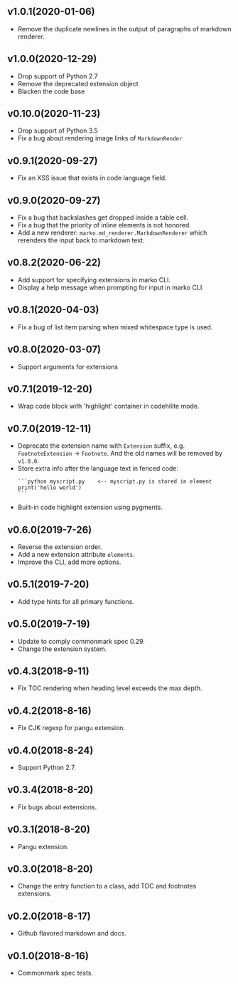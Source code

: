 ## v1.0.1(2020-01-06)

- Remove the duplicate newlines in the output of paragraphs of markdown renderer.

## v1.0.0(2020-12-29)

- Drop support of Python 2.7
- Remove the deprecated extension object
- Blacken the code base

## v0.10.0(2020-11-23)

- Drop support of Python 3.5
- Fix a bug about rendering image links of `MarkdownRender`

## v0.9.1(2020-09-27)

- Fix an XSS issue that exists in code language field.

## v0.9.0(2020-09-27)

- Fix a bug that backslashes get dropped inside a table cell.
- Fix a bug that the priority of inline elements is not honored.
- Add a new renderer: `marko.md_renderer.MarkdownRenderer` which rerenders the input back to markdown text.

## v0.8.2(2020-06-22)

- Add support for specifying extensions in marko CLI.
- Display a help message when prompting for input in marko CLI.

## v0.8.1(2020-04-03)

- Fix a bug of list item parsing when mixed whitespace type is used.

## v0.8.0(2020-03-07)

- Support arguments for extensions

## v0.7.1(2019-12-20)

- Wrap code block with 'highlight' container in codehilite mode.

## v0.7.0(2019-12-11)

- Deprecate the extension name with `Extension` suffix, e.g. `FootnoteExtension` -> `Footnote`.
  And the old names will be removed by `v1.0.0`.
- Store extra info after the language text in fenced code:
  ````
  ```python myscript.py    <-- myscript.py is stored in element
  print('hello world')
  ```
  ````
- Built-in code highlight extension using pygments.

## v0.6.0(2019-7-26)

- Reverse the extension order.
- Add a new extension attribute `elements`.
- Improve the CLI, add more options.

## v0.5.1(2019-7-20)

- Add type hints for all primary functions.

## v0.5.0(2019-7-19)

- Update to comply commonmark spec 0.29.
- Change the extension system.

## v0.4.3(2018-9-11)

- Fix TOC rendering when heading level exceeds the max depth.

## v0.4.2(2018-8-16)

- Fix CJK regexp for pangu extension.

## v0.4.0(2018-8-24)

- Support Python 2.7.

## v0.3.4(2018-8-20)

- Fix bugs about extensions.

## v0.3.1(2018-8-20)

- Pangu extension.

## v0.3.0(2018-8-20)

- Change the entry function to a class, add TOC and footnotes extensions.

## v0.2.0(2018-8-17)

- Github flavored markdown and docs.

## v0.1.0(2018-8-16)

- Commonmark spec tests.
